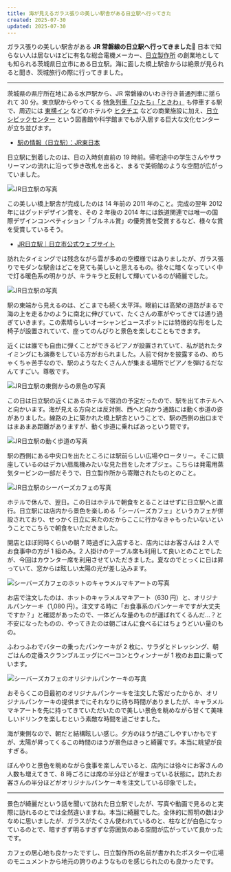 ```yaml
---
title: 海が見えるガラス張りの美しい駅舎がある日立駅へ行ってきた
created: 2025-07-30
updated: 2025-07-30
---
```


ガラス張りの美しい駅舎がある **JR 常磐線の日立駅へ行ってきました🌅** 日本で知らない人は居ないほどに有名な総合電機メーカー、[日立製作所](https://www.hitachi.co.jp/) の創業地としても知られる茨城県日立市にある日立駅。海に面した橋上駅舎からは絶景が見られると聞き、茨城旅行の際に行ってきました。

---

茨城県の県庁所在地にある水戸駅から、JR 常磐線のいわき行き普通列車に揺られて 30 分。東京駅からやってくる [特急列車「ひたち」「ときわ」](https://www.jreast.co.jp/train/express/hitachi_tokiwa.html) も停車する駅で、周辺には [東横イン](https://www.toyoko-inn.com/) などのホテルや [ヒタチエ](https://www.hitachie.jp/) などの商業施設に加え、[日立シビックセンター](https://www.civic.jp/) という図書館や科学館までもが入居する巨大な文化センターが立ち並びます。

- [駅の情報（日立駅）：JR東日本](https://www.jreast.co.jp/estation/station/info.aspx?StationCd=1315)

日立駅に到着したのは、日の入時刻直前の 19 時前。帰宅途中の学生さんやサラリーマンの流れに沿って歩き改札を出ると、まるで美術館のような空間が広がっていました。

![JR日立駅の写真](e7987fa4-de28-43e8-d030-9cbc90920500)

この美しい橋上駅舎が完成したのは 14 年前の 2011 年のこと。完成の翌年 2012 年にはグッドデザイン賞を、その 2 年後の 2014 年には鉄道関連では唯一の国際デザインコンペティション「ブルネル賞」の優秀賞を受賞するなど、様々な賞を受賞しているそう。

- [JR日立駅｜日立市公式ウェブサイト](https://www.city.hitachi.lg.jp/citypromotion/hitachi_donnamachi/1007477/1011149/1010610/1004743/1004744.html)

訪れたタイミングでは残念ながら雲が多めの空模様ではありましたが、ガラス張りでモダンな駅舎はどこを見ても美しいと思えるもの。徐々に暗くなっていく中で灯る暖色系の明かりが、キラキラと反射して輝いているのが綺麗でした。

![JR日立駅の写真](51651b1d-754d-4b7c-370d-8f30a390d200)

駅の東端から見えるのは、どこまでも続く太平洋。眼前には高架の道路がまるで海の上を走るかのように南北に伸びていて、たくさんの車がやってきては通り過ぎていきます。この素晴らしいオーシャンビュースポットには特徴的な形をした椅子が設置されていて、座ってのんびりと景色を楽しむこともできます。

近くには誰でも自由に弾くことができるピアノが設置されていて、私が訪れたタイミングにも演奏をしている方がおられました。人前で何かを披露するの、めちゃくちゃ苦手なので、駅のようなたくさん人が集まる場所でピアノを弾けるだなんてすごい。尊敬です。

![JR日立駅の東側からの景色の写真](f45ed488-c89d-443e-e440-f93258774d00)

この日は日立駅の近くにあるホテルで宿泊の予定だったので、駅を出てホテルへと向かいます。海が見える方向とは反対側、西へと向かう通路には動く歩道の姿がありました。線路の上に築かれた橋上駅舎ということで、駅の西側の出口まではまあまあ距離がありますが、動く歩道に乗ればあっという間です。

![JR日立駅の動く歩道の写真](e51695f6-47ea-496f-bc0f-4cb2d447f000)

駅の西側にある中央口を出たところには駅前らしい広場やロータリー。そこに鎮座しているのはデカい扇風機みたいな見た目をしたオブジェ。こちらは発電用蒸気タービンの一部だそうで、日立製作所から寄贈されたものとのこと。

![JR日立駅のシーバーズカフェの写真](2376de3f-eab5-41df-9745-686f12887100)

ホテルで休んで、翌日。この日はホテルで朝食をとることはせずに日立駅へと直行。日立駅には店内から景色を楽しめる「シーバーズカフェ」というカフェが併設されており、せっかく日立に来たのだからここに行かなきゃもったいないということでこちらで朝食をいただきました。

開店とほぼ同時くらいの朝 7 時過ぎに入店すると、店内にはお客さんは 2 人でお食事中の方が 1 組のみ。2 人掛けのテーブル席も利用して良いとのことでしたが、今回はカウンター席を利用させていただきました。夏なのでとっくに日は昇っていて、窓からは眩しい太陽の光が差し込みます。

![シーバーズカフェのホットのキャラメルマキアートの写真](4b18f3d6-1c7e-4343-06c1-119985e42000)

お店で注文したのは、ホットのキャラメルマキアート（630 円）と、オリジナルパンケーキ（1,080 円）。注文する時に「お食事系のパンケーキですが大丈夫ですか？」と確認があったので、一体どんな量のものが運ばれてくるんだ…？と不安になったものの、やってきたのは朝ごはんに食べるにはちょうどいい量のもの。

ふわっふわでバターの乗ったパンケーキが 2 枚に、サラダとドレッシング、朝ごはんの定番スクランブルエッグにベーコンとウィンナーが 1 枚のお皿に乗っています。

![シーバーズカフェのオリジナルパンケーキの写真](42cde568-0991-4e15-e6e2-461484a54a00)

おそらくこの日最初のオリジナルパンケーキを注文した客だったからか、オリジナルパンケーキの提供までにそれなりに待ち時間がありましたが、キャラメルマキアートを先に持ってきていただいたので美しい景色を眺めながら甘くて美味しいドリンクを楽しむという素敵な時間を過ごせました。

海が東側なので、朝だと結構眩しい感じ。夕方のほうが過ごしやすいかもですが、太陽が昇ってくるこの時間のほうが景色はきっと綺麗です。本当に眺望が良すぎる。

ぼんやりと景色を眺めながら食事を楽しんでいると、店内には徐々にお客さんの人数も増えてきて、8 時ごろには席の半分ほどが埋まっている状態に。訪れたお客さんの半分ほどがオリジナルパンケーキを注文している印象でした。

---

景色が綺麗だという話を聞いて訪れた日立駅でしたが、写真や動画で見るのと実際に訪れるのとでは全然違いますね。本当に綺麗でした。全体的に照明の数は少なめに思いましたが、ガラスがたくさん使われているのと、柱などが白色になっているのとで、暗すぎず明るすぎずな雰囲気のある空間が広がっていて良かったです。

カフェの居心地も良かったですし、日立製作所の名前が書かれたポスターや広場のモニュメントから地元の誇りのようなものを感じられたのも良かったです。
